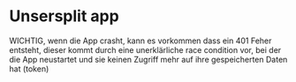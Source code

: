 # Unsersplit app

WICHTIG, wenn die App crasht, kann es vorkommen dass ein 401 Feher entsteht, dieser kommt durch eine unerklärliche race condition vor, bei der die App neustartet und sie keinen Zugriff mehr auf ihre gespeicherten Daten hat (token)